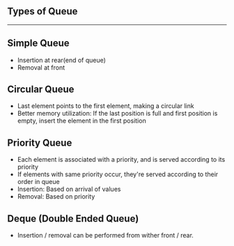 ## Types of Queue

---

## Simple Queue
- Insertion at rear(end of queue)
- Removal at front
## Circular Queue
- Last element points to the first element, making a circular link
- Better memory utilization: If the last position is full and first position is empty, insert the element in the first position

## Priority Queue
- Each element is associated with a priority, and is served according to its priority
- If elements with same priority occur, they're served according to their order in queue
- Insertion: Based on arrival of values
- Removal: Based on priority

## Deque (Double Ended Queue)
- Insertion / removal can be performed from wither front / rear.